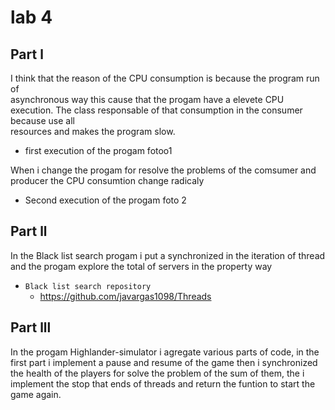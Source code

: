 # lab 4
## Part l
I think that  the reason of the CPU consumption is because the program run of   
asynchronous way this cause that the progam have a elevete CPU execution.
The class  responsable of that consumption in the consumer because use all   
resources and  makes the program slow.

 - first execution of the progam
	fotoo1

When i change the progam for resolve the problems of the comsumer and producer the CPU consumtion change radicaly 

 - Second execution of the progam
	foto 2
## Part ll
In the Black list search progam i put a synchronized in the iteration of thread and the progam explore the total of servers in the property way 
 - `Black list search repository`
	 - https://github.com/javargas1098/Threads
## Part lll
In the progam Highlander-simulator i agregate various parts of code, in the first part i implement  a pause and resume of the  game then i synchronized the health of the players for solve the problem of the sum of them, the i implement the stop that ends of threads and return the funtion to start the game again.  

